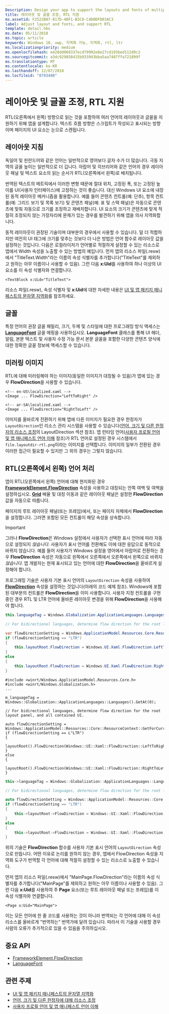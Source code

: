```yaml
---
Description: Design your app to support the layouts and fonts of multiple languages, including RTL (right-to-left) flow direction.
title: 레이아웃 및 글꼴 조정, RTL 지원
ms.assetid: F2522B07-017D-40F1-B3C8-C4D0DFD03AC3
label: Adjust layout and fonts, and support RTL
template: detail.hbs
ms.date: 05/11/2018
ms.topic: article
keywords: Windows 10, uwp, 지역화 가능, 지역화, rtl, ltr
ms.localizationpriority: medium
ms.openlocfilehash: e428dd068337ecd79992e8e27cd193bed112d9c2
ms.sourcegitcommit: a3dc929858415b933943bba5aa7487ffa721899f
ms.translationtype: MT
ms.contentlocale: ko-KR
ms.lasthandoff: 12/07/2018
ms.locfileid: "8793480"
---
```

# <a name="adjust-layout-and-fonts-and-support-rtl"></a>레이아웃 및 글꼴 조정, RTL 지원
RTL(오른쪽에서 왼쪽) 방향으로 읽는 것을 포함하여 여러 언어의 레이아웃과 글꼴을 지원하기 위해 앱을 설계합니다. 텍스트 흐름 방향은 스크립트가 작성되고 표시되는 방향이며 페이지의 UI 요소는 눈으로 스캔됩니다.

## <a name="layout-guidelines"></a>레이아웃 지침
독일어 및 핀란드어와 같은 언어는 일반적으로 영어보다 글자 수가 더 많습니다. 극동 지역의 글꼴 높이는 일반적으로 더 깁니다. 아랍어 및 히브리어와 같은 언어의 경우 레이아웃 패널 및 텍스트 요소의 읽는 순서가 RTL(오른쪽에서 왼쪽)로 배치됩니다.

번역된 텍스트의 메트릭에서 이러한 변형 때문에 절대 위치, 고정된 폭, 또는 고정된 높이를 UI(사용자 인터페이스)에 고정하는 것이 좋습니다. 대신 Windows UI 요소에 내장된 동적 레이아웃 메커니즘을 활용합니다. 예를 들어 콘텐츠 컨트롤(예: 단추), 항목 컨트롤(예: 그리드 보기 및 목록 보기) 및 콘텐츠 패널(예: 표 및 스택 패널)은 자동으로 콘텐츠에 맞춰 자동으로 크기를 조정하고 재배치합니다. UI 요소의 크기가 콘텐츠에 맞게 적절히 조정되지 않는 가장자리에 문제가 있는 경우를 발견하기 위해 앱을 의사 지역화합니다.

동적 레이아웃이 권장된 기술이며 대부분의 경우에서 사용할 수 있습니다. 덜 더 적합하지만 여전히 UI 태그에 크기를 맞추는 것보다 더 나은 방법은 언어 함수로 레이아웃 값을 설정하는 것입니다. 다음은 로컬라이저가 언어별로 적절하게 설정할 수 있는 리소스로 앱에서 Width 속성을 노출할 수 있는 방법의 예입니다. 먼저 앱의 리소스 파일(.resw)에서 "TitleText.Width"라는 이름의 속성 식별자를 추가합니다("TitleText"를 제외하고 원하는 아무 이름이나 사용할 수 있음). 그런 다음 **x:Uid**를 사용하여 하나 이상의 UI 요소를 이 속성 식별자와 연결합니다.

```xaml
<TextBlock x:Uid="TitleText">
```

리소스 파일(.resw), 속성 식별자 및 **x:Uid**에 대한 자세한 내용은 [UI 및 앱 패키지 매니페스트의 문자열 지역화](../../app-resources/localize-strings-ui-manifest.md)를 참조하세요.

## <a name="fonts"></a>글꼴
특정 언어의 권장 글꼴 패밀리, 크기, 두께 및 스타일에 대한 프로그래밍 방식 액세스는 [**LanguageFont**](/uwp/api/Windows.Globalization.Fonts.LanguageFont?branch=live) 글꼴 매핑을 사용하십시오. **LanguageFont** 클래스를 통해 UI 헤더, 알림, 본문 텍스트 및 사용자 수정 가능 문서 본문 글꼴을 포함한 다양한 콘텐츠 양식에 대한 정확한 글꼴 정보에 액세스할 수 있습니다.

## <a name="mirroring-images"></a>미러링 이미지
RTL에 대해 미러링해야 하는 이미지(동일한 이미지가 대칭될 수 있음)가 앱에 있는 경우 **FlowDirection**을 사용할 수 있습니다.

```xaml
<!-- en-US\localized.xaml -->
<Image ... FlowDirection="LeftToRight" />

<!-- ar-SA\localized.xaml -->
<Image ... FlowDirection="RightToLeft" />
```

이미지를 올바르게 전환하기 위해 앱에 다른 이미지가 필요한 경우 한정자가 `LayoutDirection`인 리소스 관리 시스템을 사용할 수 있습니다([언어, 크기 및 다른 한정자의 리소스 조정](../../app-resources/tailor-resources-lang-scale-contrast.md#layoutdirection)의 LayoutDirection 섹션 참조). 앱 런타임 언어([사용자 프로필 언어 및 앱 매니페스트 언어 이해](manage-language-and-region.md) 참조)가 RTL 언어로 설정된 경우 시스템에서 `file.layoutdir-rtl.png`이라는 이미지를 선택합니다. 이미지의 일부가 전환된 경우 이러한 접근이 필요할 수 있지만 그 외의 경우는 그렇지 않습니다.

## <a name="handling-right-to-left-rtl-languages"></a>RTL(오른쪽에서 왼쪽) 언어 처리
앱이 RTL(오른쪽에서 왼쪽) 언어에 대해 현지화된 경우 [**FrameworkElement.FlowDirection**](/uwp/api/Windows.UI.Xaml.FrameworkElement.FlowDirection) 속성을 사용하고 대칭되는 안쪽 여백 및 여백을 설정하십시오. [**Grid**](/uwp/api/Windows.UI.Xaml.Controls.Grid?branch=live) 배율 및 대칭 이동과 같은 레이아웃 패널은 설정한 **FlowDirection** 값을 자동으로 따릅니다.

페이지의 루트 레이아웃 패널(또는 프레임)에서, 또는 페이지 자체에서 **FlowDirection**을 설정합니다. 그러면 포함된 모든 컨트롤이 해당 속성을 상속합니다.

> [!IMPORTANT]
> 그러나 **FlowDirection**은 Windows 설정에서 사용자가 선택한 표시 언어에 따라 자동으로 설정되지 *않습니다*. 사용자가 표시 언어를 전환해도 이에 대한 응답으로 동적으로 바뀌지 않습니다. 예를 들어 사용자가 Windows 설정을 영어에서 아랍어로 전환하는 경우 **FlowDirection** 속성은 자동으로 왼쪽에서 오른쪽에서 오른쪽에서 왼쪽으로 바뀌지 *않습니다*. 앱 개발자는 현재 표시되고 있는 언어에 대한 **FlowDirection**을 올바르게 설정해야 합니다.

프로그래밍 기술은 사용자 기본 표시 언어의 `LayoutDirection` 속성을 사용하여 [**FlowDirection**](/uwp/api/Windows.UI.Xaml.FrameworkElement.FlowDirection) 속성을 설정하는 것입니다(아래의 코드 예제 참조). Windows에 포함된 대부분의 컨트롤은 **FlowDirection**을 이미 사용합니다. 사용자 지정 컨트롤을 구현 중인 경우 RTL 및 LTR 언어에 올바른 레이아웃 변경을 위해 **FlowDirection**을 사용해야 합니다.

```csharp    
this.languageTag = Windows.Globalization.ApplicationLanguages.Languages[0];

// For bidirectional languages, determine flow direction for the root layout panel, and all contained UI.

var flowDirectionSetting = Windows.ApplicationModel.Resources.Core.ResourceContext.GetForCurrentView().QualifierValues["LayoutDirection"];
if (flowDirectionSetting == "LTR")
{
    this.layoutRoot.FlowDirection = Windows.UI.Xaml.FlowDirection.LeftToRight;
}
else
{
    this.layoutRoot.FlowDirection = Windows.UI.Xaml.FlowDirection.RightToLeft;
}
```

```cppwinrt
#include <winrt/Windows.ApplicationModel.Resources.Core.h>
#include <winrt/Windows.Globalization.h>
...

m_languageTag = Windows::Globalization::ApplicationLanguages::Languages().GetAt(0);

// For bidirectional languages, determine flow direction for the root layout panel, and all contained UI.

auto flowDirectionSetting = Windows::ApplicationModel::Resources::Core::ResourceContext::GetForCurrentView().QualifierValues().Lookup(L"LayoutDirection");
if (flowDirectionSetting == L"LTR")
{
    layoutRoot().FlowDirection(Windows::UI::Xaml::FlowDirection::LeftToRight);
}
else
{
    layoutRoot().FlowDirection(Windows::UI::Xaml::FlowDirection::RightToLeft);
}
```

```cpp
this->languageTag = Windows::Globalization::ApplicationLanguages::Languages->GetAt(0);

// For bidirectional languages, determine flow direction for the root layout panel, and all contained UI.

auto flowDirectionSetting = Windows::ApplicationModel::Resources::Core::ResourceContext::GetForCurrentView()->QualifierValues->Lookup("LayoutDirection");
if (flowDirectionSetting == "LTR")
{
    this->layoutRoot->FlowDirection = Windows::UI::Xaml::FlowDirection::LeftToRight;
}
else
{
    this->layoutRoot->FlowDirection = Windows::UI::Xaml::FlowDirection::RightToLeft;
}
```

위의 기술은 **FlowDirection** 함수를 사용자 기본 표시 언어의 `LayoutDirection` 속성으로 만듭니다. 어떤 이유로 논리를 원하지 않는 경우, 앱에서 FlowDirection 속성을 지역화 도구가 번역할 각 언어에 대해 적절히 설정할 수 있는 리소스로 노출할 수 있습니다.

먼저 앱의 리소스 파일(.resw)에서 "MainPage.FlowDirection"라는 이름의 속성 식별자를 추가합니다("MainPage"를 제외하고 원하는 아무 이름이나 사용할 수 있음). 그런 다음 **x:Uid**를 사용하여 주 **Page** 요소(또는 루트 레이아웃 패널 또는 프레임)를 이 속성 식별자와 연결합니다.

```xaml
<Page x:Uid="MainPage">
```

이는 모든 언어에 한 줄 코드를 사용하는 것이 아니라 번역되는 각 언어에 대해 이 속성 리소스를 올바르게 "번역하는" 번역가에 달려 있습니다. 따라서 이 기술을 사용할 경우 사람의 오류가 추가적으로 있을 수 있음을 주의하십시오.

## <a name="important-apis"></a>중요 API
* [FrameworkElement.FlowDirection](/uwp/api/Windows.UI.Xaml.FrameworkElement.FlowDirection)
* [LanguageFont](/uwp/api/Windows.Globalization.Fonts.LanguageFont?branch=live)

## <a name="related-topics"></a>관련 주제
* [UI 및 앱 패키지 매니페스트의 문자열 지역화](../../app-resources/localize-strings-ui-manifest.md)
* [언어, 크기 및 다른 한정자에 대해 리소스 조정](../../app-resources/tailor-resources-lang-scale-contrast.md)
* [사용자 프로필 언어 및 앱 매니페스트 언어 이해](manage-language-and-region.md)
